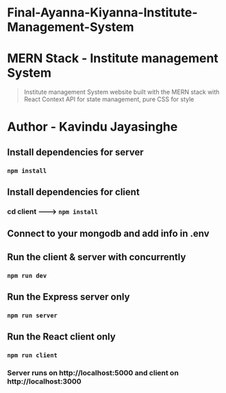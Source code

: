 # Final-Ayanna-Kiyanna-Institute-Management-System

# MERN Stack - Institute management System
> Institute management System website built with the MERN stack with React Context API for state management, pure CSS for style
# Author - Kavindu Jayasinghe

## Install dependencies for server 
### `npm install`

## Install dependencies for client
### cd client ---> `npm install`

## Connect to your mongodb and add info in .env


## Run the client & server with concurrently
### `npm run dev`

## Run the Express server only
### `npm run server`

## Run the React client only
### `npm run client`

### Server runs on http://localhost:5000 and client on http://localhost:3000